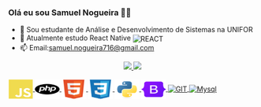 ### Olá eu sou Samuel Nogueira 🤙👋

- 🔭 Sou estudante de Análise e Desenvolvimento de Sistemas na UNIFOR
- 🌱 Atualmente estudo React Native <img align="center" alt="REACT" height="40" width="50" src="https://cdn.jsdelivr.net/gh/devicons/devicon/icons/react/react-original-wordmark.svg">
- 📫 Email:samuel.nogueira716@gmail.com

<div align="center">
  <a href="https://github.com/samunogue">
  <img height="180em" src="https://github-readme-stats.vercel.app/api?username=samunogue&show_icons=true&theme=cobalt&include_all_commits=true&count_private=true"/>
  <img height="180em" src="https://github-readme-stats.vercel.app/api/top-langs/?username=samunogue&layout=compact&langs_count=7&theme=cobalt&count_private=true"/>
</div>
  <div style="display: inline_block"><br>
  <img align="center" alt="Javscript" height="40" width="50" src="https://raw.githubusercontent.com/devicons/devicon/master/icons/javascript/javascript-plain.svg">
  <img align="center" alt="PHP" height="40" width="50" src="https://raw.githubusercontent.com/devicons/devicon/master/icons/php/php-plain.svg">
  <img align="center" alt="HTML" height="40" width="50" src="https://raw.githubusercontent.com/devicons/devicon/master/icons/html5/html5-original.svg">
  <img align="center" alt="CSS" height="40" width="50" src="https://raw.githubusercontent.com/devicons/devicon/master/icons/css3/css3-original.svg">
  <img align="center" alt="Python" height="40" width="50" src="https://raw.githubusercontent.com/devicons/devicon/master/icons/python/python-original.svg">
  <img align="center" alt="Bootstrap" height="40" width="50" src="https://raw.githubusercontent.com/devicons/devicon/master/icons/bootstrap/bootstrap-original.svg">
  <img align="center" alt="GIT" height="40" width="50" src="https://cdn.jsdelivr.net/gh/devicons/devicon/icons/git/git-original.svg">
  <img align="center" alt="Mysql" height="40" width="50" src="https://cdn.jsdelivr.net/gh/devicons/devicon/icons/mysql/mysql-original-wordmark.svg">
 </div>
